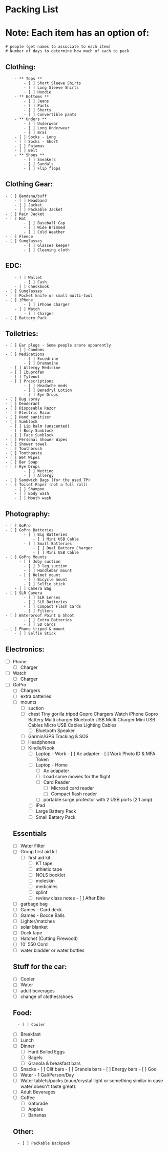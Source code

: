 # Packing List

# Note: Each item has an option of:
	# people (get names to associate to each item)
	# Number of days to determine how much of each to pack

  ## Clothing:
		- ** Tops **
			- [ ] Short Sleeve Shirts
			- [ ] Long Sleeve Shirts
			- [ ] Hoodie
		- ** Bottoms **
			- [ ] Jeans
			- [ ] Pants
			- [ ] Shorts
			- [ ] Convertible pants
		- ** Unders **
			- [ ] Underwear
			- [ ] Long Underwear
			- [ ] Bras
		- [ ] Socks - Long
		- [ ] Socks - Short
		- [ ] Pajamas
		- [ ] Belt
		- ** Shoes **
			- [ ] Sneakers
			- [ ] Sandals
			- [ ] Flip flops


  ## Clothing Gear:
    - [ ] Bandana/buff
		- [ ] Headband
		- [ ] Jacket
		- [ ] Packable Jacket
    - [ ] Rain Jacket
    - [ ] Hat
			- [ ] Baseball Cap
			- [ ] Wide Brimmed
			- [ ] Cold Weather
    - [ ] Fleece
    - [ ] Sunglasses
			- [ ] Glasses keeper
			- [ ] Cleaning cloth

  ## EDC:
		- [ ] Wallet
			- [ ] Cash
		- [ ] Checkbook
    - [ ] Sunglasses
    - [ ] Pocket knife or small multi-tool
    - [ ] iPhone
			- [ ] iPhone Charger
		- [ ] Watch
			- [ ] Charger
    - [ ] Battery Pack

  ## Toiletries:
    - [ ] Ear plugs - Some people snore apparently
		- [ ] Condoms
    - [ ] Medications
			- [ ] Excedrine
			- [ ] Dramamine
      - [ ] Allergy Medicine
      - [ ] Ibuprofen
      - [ ] Tylenol
      - [ ] Prescriptions
			- [ ] Headache meds
			- [ ] Benadryl Lotion
			- [ ] Eye Drops
    - [ ] Bug spray
    - [ ] Deodorant
    - [ ] Disposable Razor
    - [ ] Electric Razor
    - [ ] Hand sanitizer
    - [ ] Sunblock
      - [ ] Lip balm (unscented)
      - [ ] Body Sunblock
      - [ ] Face Sunblock
    - [ ] Personal Shower Wipes
    - [ ] Shower towel
    - [ ] Toothbrush
    - [ ] Toothpaste
    - [ ] Wet Wipes
    - [ ] Bar Soap
    - [ ] Eye Drops
			- [ ] Wetting
			- [ ] Allergy
    - [ ] Sandwich Bags (for the used TP)
    - [ ] Toilet Paper (not a full roll)
		- [ ] Shampoo
		- [ ] Body wash
		- [ ] Mouth wash

  ## Photography:
    - [ ] GoPro
    - [ ] GoPro Batteries
			- [ ] Big Batteries
				- [ ] Mini USB Cable
			- [ ] Small Batteries
				- [ ] Dual Battery Charger
				- [ ] Mini USB Cable
    - [ ] GoPro Mounts
		  - [ ] Joby suction
			- [ ] 3 leg suction
			- [ ] Handlebar mount
		  - [ ] Helmet mount
			- [ ] Bicycle mount
			- [ ] Selfie stick
		- [ ] Camera Bag
    - [ ] SLR Camera
			- [ ] SLR Lenses
			- [ ] SLR Batteries
			- [ ] Compact Flash Cards
			- [ ] Filters
    - [ ] Waterproof Point & Shoot
			- [ ] Extra Batteries
			- [ ] SD Cards
    - [ ] Phone tripod & mount
		- [ ] Selfie Stick

  ## Electronics:
- [ ] Phone
  - [ ] Charger
- [ ] Watch
  - [ ] Charger
- [ ] GoPro
  - [ ] Chargers
  - [ ] extra batteries
  - [ ] mounts
    - [ ] suction
    - [ ] chest
		Tiny gorilla tripod
		Gopro
		Chargers
			Watch
			iPhone
			Gopro
			Battery
			Multi charger
			Bluetooth
		USB Multi Charger
		Mini USB Cables
		Micro USB Cables
		Lighting Cables
		- [ ] Bluetooth Speaker
    - [ ] Garmin/GPS Tracking & SOS
    - [ ] Headphones
    - [ ] Kindle/Nook
		- [ ] Laptop - Work
				- [ ] Ac adapter
				- [ ] Work Photo ID & MFA Token
		- [ ] Laptop - Home
			- [ ] Ac adapater
			- [ ] Load some movies for the flight
			- [ ] Card Reader
				- [ ] Microsd card reader
				- [ ] Compact flash reader
			- [ ] portable surge protector with 2 USB ports (2.1 amp)
		- [ ] iPad
		- [ ] Large Battery Pack
		- [ ] Small Battery Pack

  ## Essentials
    - [ ] Water Filter
    - [ ] Group first aid kit
      - [ ] first aid kit
        - [ ] KT tape
        - [ ] athletic tape
        - [ ] NOLS booklet
        - [ ] moleskin
        - [ ] medicines
        - [ ] splint
        - [ ] review class notes
				- [ ] After Bite
    - [ ] garbage bag
    - [ ] Games - Card deck
    - [ ] Games - Bocce Balls
    - [ ] Lighter/matches
    - [ ] solar blanket
    - [ ] Duck tape
    - [ ] Hatchet (Cutting Firewood)
    - [ ] 10' 550 Cord
    - [ ] water bladder or water bottles

  ## Stuff for the car:
    - [ ] Cooler
    - [ ] Water
    - [ ] adult beverages
    - [ ] change of clothes/shoes

  ## Food:
		- [ ] Cooler
    - [ ] Breakfast
    - [ ] Lunch
    - [ ] Dinner
		- [ ] Hard Boiled Eggs
		- [ ] Bagels
		- [ ] Granola & breakfast bars
    - [ ] Snacks
			- [ ] Clif bars
			- [ ] Granola bars
			- [ ] Energy bars
			- [ ] Goo
    - [ ] Water - 1 Gal/Person/Day
    - [ ] Water tablets/packs (nuun/crystal light or something similar in case water doesn't taste great).
    - [ ] Adult Beverages
    - [ ] Coffee
		- [ ] Gatorade
		- [ ] Apples
		- [ ] Bananas

	## Other:
		- [ ] Packable Backpack
